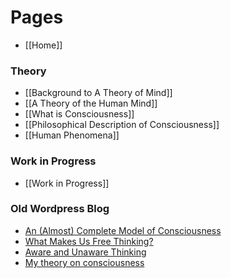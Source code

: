 # Pages
* [[Home]]

### Theory
* [[Background to A Theory of Mind]]
* [[A Theory of the Human Mind]]
* [[What is Consciousness]]
* [[Philosophical Description of Consciousness]]
* [[Human Phenomena]]

### Work in Progress
* [[Work in Progress]]

### Old Wordpress Blog
* [An (Almost) Complete Model of Consciousness](https://hometechnician.wordpress.com/2016/02/02/an-almost-complete-model-of-consciousness/)
* [What Makes Us Free Thinking?](https://hometechnician.wordpress.com/2014/07/21/what-makes-us-free-thinking/)
* [Aware and Unaware Thinking](https://hometechnician.wordpress.com/2014/07/21/aware-and-unaware-thinking/)
* [My theory on consciousness](https://hometechnician.wordpress.com/2014/07/18/my-theory-on-consciousness/)
